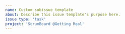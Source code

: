 ```yaml
---
name: Custom subissue template
about: Describe this issue template's purpose here.
issue type: 'task'
project: 'ScrumBoard @Getting Real'
---
```

